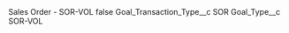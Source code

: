 <?xml version="1.0" encoding="UTF-8"?>
<CustomMetadata xmlns="http://soap.sforce.com/2006/04/metadata" xmlns:xsi="http://www.w3.org/2001/XMLSchema-instance" xmlns:xsd="http://www.w3.org/2001/XMLSchema">
    <label>Sales Order - SOR-VOL</label>
    <protected>false</protected>
    <values>
        <field>Goal_Transaction_Type__c</field>
        <value xsi:type="xsd:string">SOR</value>
    </values>
    <values>
        <field>Goal_Type__c</field>
        <value xsi:type="xsd:string">SOR-VOL</value>
    </values>
</CustomMetadata>
